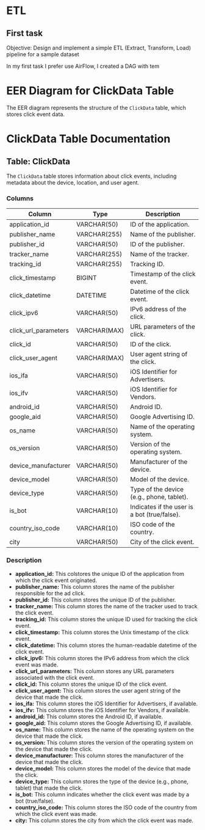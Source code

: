 # ETL



## First task

Objective: Design and implement a simple ETL (Extract, Transform, Load) pipeline for a sample dataset

In my first task I prefer use AirFlow, I created a DAG with tem

# EER Diagram for ClickData Table

The EER diagram represents the structure of the `ClickData` table, which stores click event data.

# ClickData Table Documentation

## Table: ClickData

The `ClickData` table stores information about click events, including metadata about the device, location, and user agent.

### Columns

| Column              | Type          | Description                                 |
|---------------------|---------------|---------------------------------------------|
| application_id      | VARCHAR(50)   | ID of the application.                      |
| publisher_name      | VARCHAR(255)  | Name of the publisher.                      |
| publisher_id        | VARCHAR(50)   | ID of the publisher.                        |
| tracker_name        | VARCHAR(255)  | Name of the tracker.                        |
| tracking_id         | VARCHAR(255)  | Tracking ID.                                |
| click_timestamp     | BIGINT        | Timestamp of the click event.               |
| click_datetime      | DATETIME      | Datetime of the click event.                |
| click_ipv6          | VARCHAR(50)   | IPv6 address of the click.                  |
| click_url_parameters| VARCHAR(MAX)  | URL parameters of the click.                |
| click_id            | VARCHAR(50)   | ID of the click.                            |
| click_user_agent    | VARCHAR(MAX)  | User agent string of the click.             |
| ios_ifa             | VARCHAR(50)   | iOS Identifier for Advertisers.             |
| ios_ifv             | VARCHAR(50)   | iOS Identifier for Vendors.                 |
| android_id          | VARCHAR(50)   | Android ID.                                 |
| google_aid          | VARCHAR(50)   | Google Advertising ID.                      |
| os_name             | VARCHAR(50)   | Name of the operating system.               |
| os_version          | VARCHAR(50)   | Version of the operating system.            |
| device_manufacturer | VARCHAR(50)   | Manufacturer of the device.                 |
| device_model        | VARCHAR(50)   | Model of the device.                        |
| device_type         | VARCHAR(50)   | Type of the device (e.g., phone, tablet).   |
| is_bot              | VARCHAR(10)   | Indicates if the user is a bot (true/false).|
| country_iso_code    | VARCHAR(10)   | ISO code of the country.                    |
| city                | VARCHAR(50)   | City of the click event.                    |

### Description

- **application_id:** This colstores the unique ID of the application from which the click event originated.
- **publisher_name:** This column stores the name of the publisher responsible for the ad click.
- **publisher_id:** This column stores the unique ID of the publisher.
- **tracker_name:** This column stores the name of the tracker used to track the click event.
- **tracking_id:** This column stores the unique ID used for tracking the click event.
- **click_timestamp:** This column stores the Unix timestamp of the click event.
- **click_datetime:** This column stores the human-readable datetime of the click event.
- **click_ipv6:** This column stores the IPv6 address from which the click event was made.
- **click_url_parameters:** This column stores any URL parameters associated with the click event.
- **click_id:** This column stores the unique ID of the click event.
- **click_user_agent:** This column stores the user agent string of the device that made the click.
- **ios_ifa:** This column stores the iOS Identifier for Advertisers, if available.
- **ios_ifv:** This column stores the iOS Identifier for Vendors, if available.
- **android_id:** This column stores the Android ID, if available.
- **google_aid:** This column stores the Google Advertising ID, if available.
- **os_name:** This column stores the name of the operating system on the device that made the click.
- **os_version:** This column stores the version of the operating system on the device that made the click.
- **device_manufacturer:** This column stores the manufacturer of the device that made the click.
- **device_model:** This column stores the model of the device that made the click.
- **device_type:** This column stores the type of the device (e.g., phone, tablet) that made the click.
- **is_bot:** This column indicates whether the click event was made by a bot (true/false).
- **country_iso_code:** This column stores the ISO code of the country from which the click event was made.
- **city:** This column stores the city from which the click event was made.
